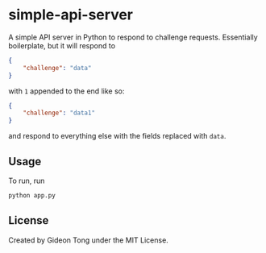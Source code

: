 # simple-api-server

A simple API server in Python to respond to challenge requests. Essentially boilerplate, but it will respond to

```json
{
    "challenge": "data"
}
```

with `1` appended to the end like so:

```json
{
    "challenge": "data1"
}
```

and respond to everything else with the fields replaced with `data`.

## Usage

To run, run

```bash
python app.py
```

## License

Created by Gideon Tong under the MIT License.
